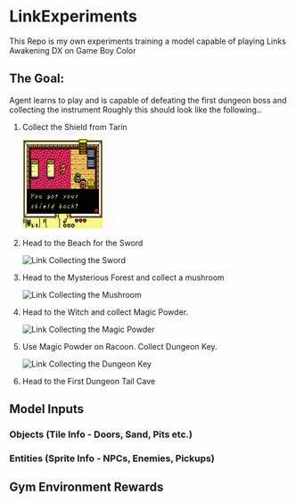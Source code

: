 # LinkExperiments

This Repo is my own experiments training a model capable of playing
Links Awakening DX on Game Boy Color

## The Goal:
Agent learns to play and is capable of defeating the first dungeon boss and collecting the instrument
Roughly this should look like the following..
1. Collect the Shield from Tarin 

    ![Link Collecting the Shield](assets\notable\game_progress_increase_0_1.png)

2. Head to the Beach for the Sword

    ![Link Collecting the Sword](assets\notable\game_progress_increase_1_2.png)

3. Head to the Mysterious Forest and collect a mushroom

    ![Link Collecting the Mushroom](assets\notable\game_progress_increase_2_3.png)

3. Head to the Witch and collect Magic Powder.

    ![Link Collecting the Magic Powder](assets\notable\game_progress_increase_3_4.png)

4. Use Magic Powder on Racoon. Collect Dungeon Key.

    ![Link Collecting the Dungeon Key](assets\notable\game_progress_increase_4_5.png)

5. Head to the First Dungeon Tail Cave


## Model Inputs

### Objects (Tile Info - Doors, Sand, Pits etc.)

### Entities (Sprite Info - NPCs, Enemies, Pickups)




## Gym Environment Rewards




## 

